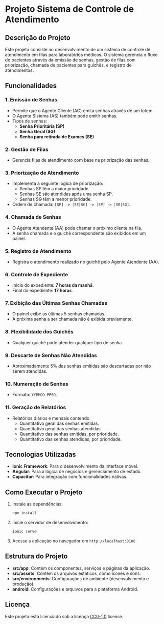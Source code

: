 # Projeto Sistema de Controle de Atendimento

## Descrição do Projeto

Este projeto consiste no desenvolvimento de um sistema de controle de atendimento em filas para laboratórios médicos. O sistema gerencia o fluxo de pacientes através da emissão de senhas, gestão de filas com priorização, chamada de pacientes para guichês, e registro de atendimentos.

## Funcionalidades

### 1. Emissão de Senhas

- Permite que o Agente Cliente (AC) emita senhas através de um totem.
- O Agente Sistema (AS) também pode emitir senhas.
- Tipos de senhas:
  - **Senha Prioritária (SP)**
  - **Senha Geral (SG)**
  - **Senha para retirada de Exames (SE)**

### 2. Gestão de Filas

- Gerencia filas de atendimento com base na priorização das senhas.

### 3. Priorização de Atendimento

- Implementa a seguinte lógica de priorização:
  - Senhas SP têm a maior prioridade.
  - Senhas SE são atendidas após uma senha SP.
  - Senhas SG têm a menor prioridade.
- Ordem de chamada: `[SP] -> [SE|SG] -> [SP] -> [SE|SG]`.

### 4. Chamada de Senhas

- O Agente Atendente (AA) pode chamar o próximo cliente na fila.
- A senha chamada e o guichê correspondente são exibidos em um painel.

### 5. Registro de Atendimento

- Registra o atendimento realizado no guichê pelo Agente Atendente (AA).

### 6. Controle de Expediente

- Início do expediente: **7 horas da manhã**.
- Final do expediente: **17 horas**.

### 7. Exibição das Últimas Senhas Chamadas

- O painel exibe as últimas 5 senhas chamadas.
- A próxima senha a ser chamada não é exibida previamente.

### 8. Flexibilidade dos Guichês

- Qualquer guichê pode atender qualquer tipo de senha.

### 9. Descarte de Senhas Não Atendidas

- Aproximadamente 5% das senhas emitidas são descartadas por não serem atendidas.

### 10. Numeração de Senhas

- Formato: `YYMMDD-PPSQ`.

### 11. Geração de Relatórios
- Relatórios diários e mensais contendo:
  - Quantitativo geral das senhas emitidas.
  - Quantitativo geral das senhas atendidas.
  - Quantitativo das senhas emitidas, por prioridade.
  - Quantitativo das senhas atendidas, por prioridade.

## Tecnologias Utilizadas

- **Ionic Framework**: Para o desenvolvimento da interface móvel.
- **Angular**: Para a lógica de negócios e gerenciamento de estado.
- **Capacitor**: Para integração com funcionalidades nativas.

## Como Executar o Projeto

1. Instale as dependências:
   ```bash
   npm install
   ```
2. Inicie o servidor de desenvolvimento:
   ```bash
   ionic serve
   ```
3. Acesse a aplicação no navegador em `http://localhost:8100`.

## Estrutura do Projeto

- **src/app**: Contém os componentes, serviços e páginas da aplicação.
- **src/assets**: Contém os arquivos estáticos, como ícones e sons.
- **src/environments**: Configurações de ambiente (desenvolvimento e produção).
- **android**: Configurações e arquivos para a plataforma Android.

## Licença

Este projeto está licenciado sob a licença [CC0-1.0](https://creativecommons.org/publicdomain/zero/1.0/) license.
